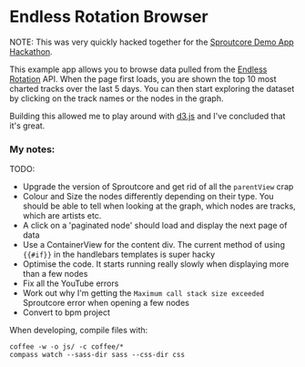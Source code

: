 # Endless Rotation Browser

NOTE: This was very quickly hacked together for the [Sproutcore Demo App Hackathon](http://demohackathon.strobeapp.com/).

This example app allows you to browse data pulled from the [Endless Rotation](http://endlessrotation.com/) API.  When the page first loads, you are shown the top 10 most charted tracks over the last 5 days.  You can then start exploring the dataset by clicking on the track names or the nodes in the graph.

Building this allowed me to play around with [d3.js](http://mbostock.github.com/d3/) and I've concluded that it's great.


### My notes:

TODO:

- Upgrade the version of Sproutcore and get rid of all the `parentView` crap
- Colour and Size the nodes differently depending on their type.  You should be able to tell when looking at the graph, which nodes are tracks, which are artists etc.
- A click on a 'paginated node' should load and display the next page of data
- Use a ContainerView for the content div.  The current method of using `{{#if}}` in the handlebars templates is super hacky
- Optimise the code.  It starts running really slowly when displaying more than a few nodes
- Fix all the YouTube errors
- Work out why I'm getting the `Maximum call stack size exceeded` Sproutcore error when opening a few nodes
- Convert to bpm project

When developing, compile files with:

    coffee -w -o js/ -c coffee/*
    compass watch --sass-dir sass --css-dir css
